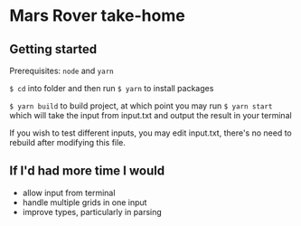 # Mars Rover take-home

## Getting started

Prerequisites: `node` and `yarn`

`$ cd` into folder and then run
`$ yarn` to install packages

`$ yarn build` to build project, at which point you may run
`$ yarn start` which will take the input from input.txt and output the result in your terminal

If you wish to test different inputs, you may edit input.txt, there's no need to rebuild after modifying this file.

## If I'd had more time I would

- allow input from terminal
- handle multiple grids in one input
- improve types, particularly in parsing
